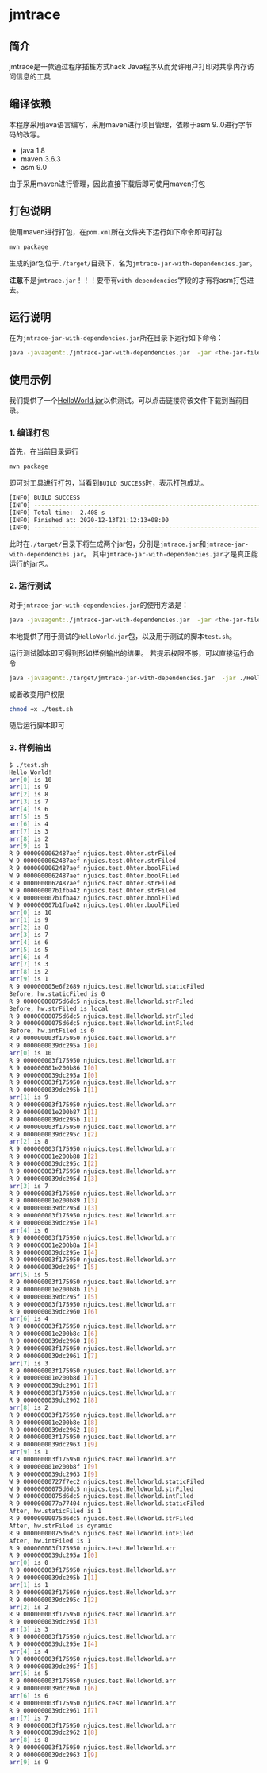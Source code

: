 # jmtrace



## 简介

jmtrace是一款通过程序插桩方式hack Java程序从而允许用户打印对共享内存访问信息的工具

## 编译依赖

本程序采用java语言编写，采用maven进行项目管理，依赖于asm 9..0进行字节码的改写。

- java 1.8
- maven 3.6.3
- asm 9.0

由于采用maven进行管理，因此直接下载后即可使用maven打包



## 打包说明

使用maven进行打包，在`pom.xml`所在文件夹下运行如下命令即可打包

```bash
mvn package
```

生成的jar包位于`./target/`目录下，名为`jmtrace-jar-with-dependencies.jar`。

**注意**不是`jmtrace.jar`！！！要带有`with-dependencies`字段的才有将asm打包进去。


## 运行说明

在为`jmtrace-jar-with-dependencies.jar`所在目录下运行如下命令：

```bash
java -javaagent:./jmtrace-jar-with-dependencies.jar  -jar <the-jar-file-to-hack>
```

## 使用示例

我们提供了一个[HelloWorld.jar](https://tsunaou.github.io/HelloWorld.jar)以供测试。可以点击链接将该文件下载到当前目录。

### 1. 编译打包
首先，在当前目录运行
```bash
mvn package
```
即可对工具进行打包，当看到`BUILD SUCCESS`时，表示打包成功。
```bash
[INFO] BUILD SUCCESS
[INFO] ------------------------------------------------------------------------
[INFO] Total time:  2.408 s
[INFO] Finished at: 2020-12-13T21:12:13+08:00
[INFO] ------------------------------------------------------------------------
```
此时在`./target/`目录下将生成两个jar包，分别是`jmtrace.jar`和`jmtrace-jar-with-dependencies.jar`。
其中`jmtrace-jar-with-dependencies.jar`才是真正能运行的jar包。
### 2. 运行测试
对于`jmtrace-jar-with-dependencies.jar`的使用方法是：
```bash
java -javaagent:./jmtrace-jar-with-dependencies.jar  -jar <the-jar-file-to-hack>
```
本地提供了用于测试的`HelloWorld.jar`包，以及用于测试的脚本`test.sh`。

运行测试脚本即可得到形如样例输出的结果。
若提示权限不够，可以直接运行命令
```bash
java -javaagent:./target/jmtrace-jar-with-dependencies.jar  -jar ./HelloWorld.jar
```
或者改变用户权限
```bash
chmod +x ./test.sh
```
随后运行脚本即可
### 3. 样例输出
```bash
$ ./test.sh
Hello World!
arr[0] is 10
arr[1] is 9
arr[2] is 8
arr[3] is 7
arr[4] is 6
arr[5] is 5
arr[6] is 4
arr[7] is 3
arr[8] is 2
arr[9] is 1
R 9 0000000062487aef njuics.test.Ohter.strFiled
W 9 0000000062487aef njuics.test.Ohter.strFiled
R 9 0000000062487aef njuics.test.Ohter.boolFiled
W 9 0000000062487aef njuics.test.Ohter.boolFiled
R 9 0000000062487aef njuics.test.Ohter.strFiled
W 9 000000007b1fba42 njuics.test.Ohter.strFiled
R 9 000000007b1fba42 njuics.test.Ohter.boolFiled
W 9 000000007b1fba42 njuics.test.Ohter.boolFiled
arr[0] is 10
arr[1] is 9
arr[2] is 8
arr[3] is 7
arr[4] is 6
arr[5] is 5
arr[6] is 4
arr[7] is 3
arr[8] is 2
arr[9] is 1
R 9 000000005e6f2689 njuics.test.HelloWorld.staticFiled
Before, hw.staticFiled is 0
R 9 00000000075d6dc5 njuics.test.HelloWorld.strFiled
Before, hw.strFiled is local
R 9 00000000075d6dc5 njuics.test.HelloWorld.strFiled
R 9 00000000075d6dc5 njuics.test.HelloWorld.intFiled
Before, hw.intFiled is 0
R 9 000000003f175950 njuics.test.HelloWorld.arr
R 9 0000000039dc295a I[0]
arr[0] is 10
R 9 000000003f175950 njuics.test.HelloWorld.arr
R 9 000000001e200b86 I[0]
R 9 0000000039dc295a I[0]
R 9 000000003f175950 njuics.test.HelloWorld.arr
R 9 0000000039dc295b I[1]
arr[1] is 9
R 9 000000003f175950 njuics.test.HelloWorld.arr
R 9 000000001e200b87 I[1]
R 9 0000000039dc295b I[1]
R 9 000000003f175950 njuics.test.HelloWorld.arr
R 9 0000000039dc295c I[2]
arr[2] is 8
R 9 000000003f175950 njuics.test.HelloWorld.arr
R 9 000000001e200b88 I[2]
R 9 0000000039dc295c I[2]
R 9 000000003f175950 njuics.test.HelloWorld.arr
R 9 0000000039dc295d I[3]
arr[3] is 7
R 9 000000003f175950 njuics.test.HelloWorld.arr
R 9 000000001e200b89 I[3]
R 9 0000000039dc295d I[3]
R 9 000000003f175950 njuics.test.HelloWorld.arr
R 9 0000000039dc295e I[4]
arr[4] is 6
R 9 000000003f175950 njuics.test.HelloWorld.arr
R 9 000000001e200b8a I[4]
R 9 0000000039dc295e I[4]
R 9 000000003f175950 njuics.test.HelloWorld.arr
R 9 0000000039dc295f I[5]
arr[5] is 5
R 9 000000003f175950 njuics.test.HelloWorld.arr
R 9 000000001e200b8b I[5]
R 9 0000000039dc295f I[5]
R 9 000000003f175950 njuics.test.HelloWorld.arr
R 9 0000000039dc2960 I[6]
arr[6] is 4
R 9 000000003f175950 njuics.test.HelloWorld.arr
R 9 000000001e200b8c I[6]
R 9 0000000039dc2960 I[6]
R 9 000000003f175950 njuics.test.HelloWorld.arr
R 9 0000000039dc2961 I[7]
arr[7] is 3
R 9 000000003f175950 njuics.test.HelloWorld.arr
R 9 000000001e200b8d I[7]
R 9 0000000039dc2961 I[7]
R 9 000000003f175950 njuics.test.HelloWorld.arr
R 9 0000000039dc2962 I[8]
arr[8] is 2
R 9 000000003f175950 njuics.test.HelloWorld.arr
R 9 000000001e200b8e I[8]
R 9 0000000039dc2962 I[8]
R 9 000000003f175950 njuics.test.HelloWorld.arr
R 9 0000000039dc2963 I[9]
arr[9] is 1
R 9 000000003f175950 njuics.test.HelloWorld.arr
R 9 000000001e200b8f I[9]
R 9 0000000039dc2963 I[9]
W 9 00000000727f7ec2 njuics.test.HelloWorld.staticFiled
W 9 00000000075d6dc5 njuics.test.HelloWorld.strFiled
W 9 00000000075d6dc5 njuics.test.HelloWorld.intFiled
R 9 0000000077a77404 njuics.test.HelloWorld.staticFiled
After, hw.staticFiled is 1
R 9 00000000075d6dc5 njuics.test.HelloWorld.strFiled
After, hw.strFiled is dynamic
R 9 00000000075d6dc5 njuics.test.HelloWorld.intFiled
After, hw.intFiled is 1
R 9 000000003f175950 njuics.test.HelloWorld.arr
R 9 0000000039dc295a I[0]
arr[0] is 0
R 9 000000003f175950 njuics.test.HelloWorld.arr
R 9 0000000039dc295b I[1]
arr[1] is 1
R 9 000000003f175950 njuics.test.HelloWorld.arr
R 9 0000000039dc295c I[2]
arr[2] is 2
R 9 000000003f175950 njuics.test.HelloWorld.arr
R 9 0000000039dc295d I[3]
arr[3] is 3
R 9 000000003f175950 njuics.test.HelloWorld.arr
R 9 0000000039dc295e I[4]
arr[4] is 4
R 9 000000003f175950 njuics.test.HelloWorld.arr
R 9 0000000039dc295f I[5]
arr[5] is 5
R 9 000000003f175950 njuics.test.HelloWorld.arr
R 9 0000000039dc2960 I[6]
arr[6] is 6
R 9 000000003f175950 njuics.test.HelloWorld.arr
R 9 0000000039dc2961 I[7]
arr[7] is 7
R 9 000000003f175950 njuics.test.HelloWorld.arr
R 9 0000000039dc2962 I[8]
arr[8] is 8
R 9 000000003f175950 njuics.test.HelloWorld.arr
R 9 0000000039dc2963 I[9]
arr[9] is 9

```